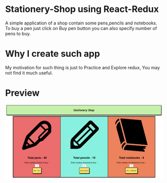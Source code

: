 # Stationery-Shop using React-Redux

A simple application of a shop contain some pens,pencils and notebooks.
To buy a pen just click on Buy pen button you can also specify number of pens to buy.

# Why I create such app

My motivation for such thing is just to Practice and Explore redux, You may not find it much useful.

# Preview 

![Screenshot](https://github.com/anuragsharma50/Stationery-Shop/blob/master/static/Screenshot%20(160).png)

